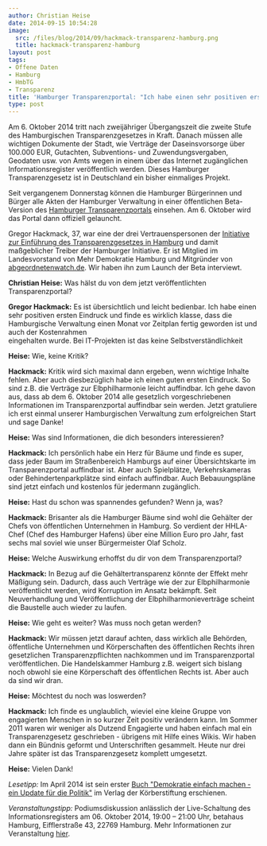 ```yaml
---
author: Christian Heise
date: 2014-09-15 10:54:28
image:
  src: /files/blog/2014/09/hackmack-transparenz-hamburg.png
  title: hackmack-transparenz-hamburg
layout: post
tags:
- Offene Daten
- Hamburg
- HmbTG
- Transparenz
title: 'Hamburger Transparenzportal: "Ich habe einen sehr positiven ersten Eindruck"'
type: post
---
```


Am 6. Oktober 2014 tritt nach zweijähriger Übergangszeit die zweite Stufe des Hamburgischen Transparenzgesetzes in Kraft. Danach müssen alle wichtigen Dokumente der Stadt, wie Verträge der Daseinsvorsorge über 100.000 EUR, Gutachten, Subventions- und Zuwendungsvergaben, Geodaten usw. von Amts wegen in einem über das Internet zugänglichen Informationsregister veröffentlich werden. Dieses Hamburger Transparenzgesetz ist in Deutschland ein bisher einmaliges Projekt.

Seit vergangenem Donnerstag können die Hamburger Bürgerinnen und Bürger alle Akten der Hamburger Verwaltung in einer öffentlichen Beta-Version des [Hamburger Transparenzportals](http://transparenz.hamburg.de) einsehen. Am 6. Oktober wird das Portal dann offiziell gelauncht.

Gregor Hackmack, 37, war eine der drei Vertrauenspersonen der [Initiative zur Einführung des Transparenzgesetzes in Hamburg](http://www.transparenzgesetz.de/) und damit maßgeblicher Treiber der Hamburger Initiative. Er ist Mitglied im Landesvorstand von Mehr Demokratie Hamburg und Mitgründer von [abgeordnetenwatch.de](http://abgeordnetenwatch.de). Wir haben ihn zum Launch der Beta interviewt.

**Christian Heise:** Was hälst du von dem jetzt veröffentlichten Transparenzportal?

**Gregor Hackmack:** Es ist übersichtlich und leicht bedienbar. Ich habe einen sehr positiven ersten Eindruck und finde es wirklich klasse, dass die Hamburgische Verwaltung einen Monat vor Zeitplan fertig geworden ist und auch der Kostenrahmen  
eingehalten wurde. Bei IT-Projekten ist das keine Selbstverständlichkeit

**Heise:** Wie, keine Kritik?

**Hackmack:** Kritik wird sich maximal dann ergeben, wenn wichtige Inhalte fehlen. Aber auch diesbezüglich habe ich einen guten ersten Eindruck. So sind z.B. die Verträge zur Elbphilharmonie leicht auffindbar. Ich gehe davon aus, dass ab dem 6. Oktober 2014 alle gesetzlich vorgeschriebenen Informationen im Transparenzportal auffindbar sein werden. Jetzt gratuliere ich erst einmal unserer Hamburgischen Verwaltung zum erfolgreichen Start und sage Danke!

**Heise:** Was sind Informationen, die dich besonders interessieren?

**Hackmack:** Ich persönlich habe ein Herz für Bäume und finde es super, dass jeder Baum im Straßenbereich Hamburgs auf einer Übersichtskarte im Transparenzportal auffindbar ist. Aber auch Spielplätze, Verkehrskameras oder Behindertenparkplätze sind einfach auffindbar. Auch Bebauungspläne sind jetzt einfach und kostenlos für jedermann zugänglich.

**Heise:** Hast du schon was spannendes gefunden? Wenn ja, was?

**Hackmack:** Brisanter als die Hamburger Bäume sind wohl die Gehälter der Chefs von öffentlichen Unternehmen in Hamburg. So verdient der HHLA-Chef (Chef des Hamburger Hafens) über eine Million Euro pro Jahr, fast sechs mal soviel wie unser Bürgermeister Olaf Scholz.

**Heise:** Welche Auswirkung erhoffst du dir von dem Transparenzportal?

**Hackmack:** In Bezug auf die Gehältertransparenz könnte der Effekt mehr Mäßigung sein. Dadurch, dass auch Verträge wie der zur Elbphilharmonie veröffentlicht werden, wird Korruption im Ansatz bekämpft. Seit Neuverhandlung und Veröffentlichung der Elbphilharmonieverträge scheint die Baustelle auch wieder zu laufen.

**Heise:** Wie geht es weiter? Was muss noch getan werden?

**Hackmack:** Wir müssen jetzt darauf achten, dass wirklich alle Behörden, öffentliche Unternehmen und Körperschaften des öffentlichen Rechts ihren gesetzlichen Transparenzpflichten nachkommen und im Transparenzportal veröffentlichen. Die Handelskammer Hamburg z.B. weigert sich bislang noch obwohl sie eine Körperschaft des öffentlichen Rechts ist. Aber auch da sind wir dran.

**Heise:** Möchtest du noch was loswerden?

**Hackmack:** Ich finde es unglaublich, wieviel eine kleine Gruppe von engagierten Menschen in so kurzer Zeit positiv verändern kann. Im Sommer 2011 waren wir weniger als Dutzend Engagierte und haben einfach mal ein Transparenzgesetz geschrieben - übrigens mit Hilfe eines Wikis. Wir haben dann ein Bündnis geformt und Unterschriften gesammelt. Heute nur drei Jahre später ist das Transparenzgesetz komplett umgesetzt.

**Heise:** Vielen Dank!

_Lesetipp:_ Im April 2014 ist sein erster [Buch "Demokratie einfach machen - ein Update für die Politik"](http://www.amazon.de/Demokratie-einfach-machen-Update-Politik/dp/3896841580/) im Verlag der Körberstiftung erschienen.

_Veranstaltungstipp:_ Podiumsdiskussion anlässlich der Live-Schaltung des Informationsregisters am 06. Oktober 2014, 19:00 – 21:00 Uhr, betahaus Hamburg, Eifflerstraße 43, 22769 Hamburg. Mehr Informationen zur Veranstaltung [hier](http://www.transparenzgesetz.de/).